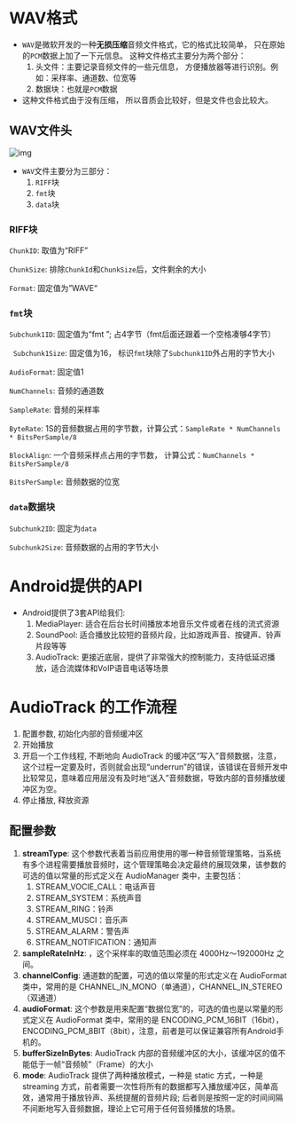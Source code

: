 # WAV格式

* ``WAV``是微软开发的一种**无损压缩**音频文件格式，它的格式比较简单， 只在原始的``PCM``数据上加了一下元信息。 这种文件格式主要分为两个部分：
  1. 头文件：主要记录音频文件的一些元信息， 方便播放器等进行识别。例如：采样率、通道数、位宽等
  2. 数据块：也就是``PCM``数据
* 这种文件格式由于没有压缩， 所以音质会比较好，但是文件也会比较大。

## WAV文件头

![img](http://soundfile.sapp.org/doc/WaveFormat/wav-sound-format.gif)

* ``WAV``文件主要分为三部分：
  1. ``RIFF``块
  2. ``fmt``块
  3. ``data``块

### RIFF块

``ChunkID``: 取值为“RIFF”

`` ChunkSize ``:  排除``ChunkId``和``ChunkSize``后，文件剩余的大小

``Format``:  固定值为”WAVE“	



### ``fmt``块

``Subchunk1ID``: 固定值为“fmt ”; 占4字节（fmt后面还跟着一个空格凑够4字节）

`` Subchunk1Size``: 固定值为16， 标识``fmt``块除了``Subchunk1ID``外占用的字节大小

``AudioFormat``: 固定值1

``NumChannels``:  音频的通道数

``SampleRate``:  音频的采样率

``ByteRate``: 1S的音频数据占用的字节数，计算公式：``SampleRate * NumChannels * BitsPerSample/8``

``BlockAlign``:  一个音频采样点占用的字节数， 计算公式：``NumChannels * BitsPerSample/8``

``BitsPerSample``: 音频数据的位宽



### ``data``数据块

``Subchunk2ID``: 固定为``data``

``Subchunk2Size``:  音频数据的占用的字节大小

# Android提供的API

* Android提供了3套API给我们:
  1. MediaPlayer: 适合在后台长时间播放本地音乐文件或者在线的流式资源
  2. SoundPool: 适合播放比较短的音频片段，比如游戏声音、按键声、铃声片段等等
  3. AudioTrack: 更接近底层，提供了非常强大的控制能力，支持低延迟播放，适合流媒体和VoIP语音电话等场景

# AudioTrack 的工作流程

1. 配置参数, 初始化内部的音频缓冲区
2. 开始播放
3. 开启一个工作线程, 不断地向 AudioTrack 的缓冲区“写入”音频数据，注意，这个过程一定要及时，否则就会出现“underrun”的错误，该错误在音频开发中比较常见，意味着应用层没有及时地“送入”音频数据，导致内部的音频播放缓冲区为空。
4. 停止播放, 释放资源

## 配置参数

1. **streamType**: 这个参数代表着当前应用使用的哪一种音频管理策略，当系统有多个进程需要播放音频时，这个管理策略会决定最终的展现效果，该参数的可选的值以常量的形式定义在 AudioManager 类中，主要包括：
   1. STREAM_VOCIE_CALL：电话声音
   2. STREAM_SYSTEM：系统声音
   3. STREAM_RING：铃声
   4. STREAM_MUSCI：音乐声
   5. STREAM_ALARM：警告声
   6. STREAM_NOTIFICATION：通知声
2. **sampleRateInHz**: ，这个采样率的取值范围必须在 4000Hz～192000Hz 之间。
3. **channelConfig**: 通道数的配置，可选的值以常量的形式定义在 AudioFormat 类中，常用的是 CHANNEL_IN_MONO（单通道），CHANNEL_IN_STEREO（双通道）
4. **audioFormat**: 这个参数是用来配置“数据位宽”的，可选的值也是以常量的形式定义在 AudioFormat 类中，常用的是 ENCODING_PCM_16BIT（16bit），ENCODING_PCM_8BIT（8bit），注意，前者是可以保证兼容所有Android手机的。
5. **bufferSizeInBytes**: AudioTrack 内部的音频缓冲区的大小，该缓冲区的值不能低于一帧“音频帧”（Frame）的大小
6. **mode**: AudioTrack 提供了两种播放模式，一种是 static 方式，一种是 streaming 方式，前者需要一次性将所有的数据都写入播放缓冲区，简单高效，通常用于播放铃声、系统提醒的音频片段; 后者则是按照一定的时间间隔不间断地写入音频数据，理论上它可用于任何音频播放的场景。